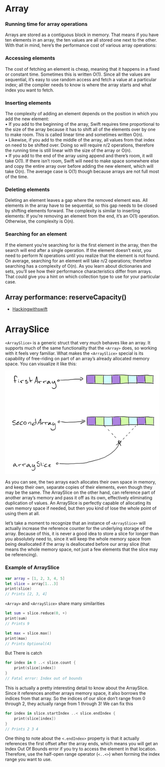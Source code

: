 # Array
### Running time for array operations
Arrays are stored as a contiguous block in memory. That means if you have ten elements in an array, the ten values are all stored one next to the other. With that in mind, here’s the performance cost of various array operations:
### Accessing elements
 The cost of fetching an element is cheap, meaning that it happens in a fixed or constant time. Sometimes this is written O(1). Since all the values are sequential, it’s easy to use random access and fetch a value at a particular index; all the compiler needs to know is where the array starts and what index you want to fetch.
### Inserting elements
 The complexity of adding an element depends on the position in which you add the new element: <br>
• If you add to the beginning of the array, Swift requires time proportional to the size of the array because it has to shift all of the elements over by one to make room. This is called linear time and sometimes written O(n).<br>
• Likewise, if you add to the middle of the array, all values from that index on need to be shifted over. Doing so will require n/2 operations, therefore the running time is still linear with the size of the array or O(n).<br>
• If you add to the end of the array using append and there’s room, it will take O(1). If there isn’t room, Swift will need to make space somewhere else and copy the entire array over before adding the new element, which will take O(n). The average case is O(1) though because arrays are not full most of the time.
### Deleting elements
 Deleting an element leaves a gap where the removed element was. All elements in the array have to be sequential, so this gap needs to be closed by shifting elements forward.
The complexity is similar to inserting elements: If you’re removing an element from the end, it’s an O(1) operation. Otherwise, the complexity is O(n).
### Searching for an element
 If the element you’re searching for is the first element in the array, then the search will end after a single operation. If the element doesn’t exist, you need to perform N operations until you realize that the element is not found. On average, searching for an element will take n/2 operations; therefore searching has a complexity of O(n).
As you learn about dictionaries and sets, you’ll see how their performance characteristics differ from arrays. That could give you a hint on which collection type to use for your particular case.

## Array performance: reserveCapacity()
* [Hackingwithswift](https://www.hackingwithswift.com/articles/128/array-performance-append-vs-reservecapacity)


# ArraySlice
`<ArraySlice>` is a generic struct that very much behaves like an array. It supports much of the same functionality that the `<Array>` does, so working with it feels very familiar.
What makes the `<ArraySlice>` special is its capability of free-riding on part of an array’s already allocated memory space. You can visualize it like this:

<img src="images/ArraySlice.png" width=500>

As you can see, the two arrays each allocates their own space in memory, and keep their own, separate copies of their elements, even though they may be the same.
The ArraySlice on the other hand, can reference part of another array’s memory and pass it off as its own, effectively eliminating duplication of values.
An ArraySlice is perfectly capable of allocating its own memory space if needed, but then you kind of lose the whole point of using them at all.

let’s take a moment to recognize that an instance of `<ArraySlice>` will actually increase the reference counter for the underlying storage of the array. Because of this, it is never a good idea to store a slice for longer than you absolutely need to, since it will keep the whole memory space from being deallocated if the array is deallocated before our array slice (that means the whole memory space, not just a few elements that the slice may be referencing).

### Example of ArraySlice
```swift
var array = [1, 2, 3, 4, 5]
let slice = array[1...3]
print(slice)
// Prints [2, 3, 4]
```
`<Array>` and `<ArraySlice>` share many similarities
```swift
let sum = slice.reduce(0, +)
print(sum)
// Prints 9
```
```swift
let max = slice.max()
print(max)
// Prints Optional(4)
```

But There is catch
```swift
for index in 0 ..< slice.count {
    print(slice[index])
}
// Fatal error: Index out of bounds
```
This is actually a pretty interesting detail to know about the ArraySlice. Since it references another arrays memory space, it also borrows the indices from that array. So the indices of our slice don’t range from 0 through 2, they actually range from 1 through 3!
We can fix this
```swift
for index in slice.startIndex ..< slice.endIndex {
    print(slice[index])
}
// Prints 2 3 4
```
One thing to note about the `<.endIndex>` property is that it actually references the first offset after the array ends, which means you will get an Index Out Of Bounds error if you try to access the element in that location. Therefore, use the half-open range operator (`<..<>`) when forming the index range you want to use.
